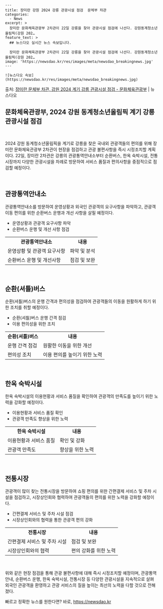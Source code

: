     ---
    title: 장미란 강원 2024 강릉 관광시설 점검  문체부 차관
    categories:
      - News
    excerpt: >
      장미란 문화체육관광부 2차관이 22일 강릉을 찾아 관광시설 점검에 나선다. 강원동계청소년 올림픽(강원 202…
    feature_text: >
      ## 뉴스다오 실시간 뉴스 속보입니다.
    
      장미란 문화체육관광부 2차관이 22일 강릉을 찾아 관광시설 점검에 나선다. 강원동계청소년 올림픽(강원 202…
    image: 'https://newsdao.kr/res/images/meta/newsdao_breakingnews.jpg'
    ---
    
    ![뉴스다오 속보](https://newsdao.kr/res/images/meta/newsdao_breakingnews.jpg)

<p>출처: <a href="https://newsdao.kr/3055" rel="dofollow">장미란 문체부 차관, 강원 2024 계기 강릉 관광시설 점검 - 문화체육관광부</a> | 뉴스다오</p>

<h2 data-ke-size="size26">문화체육관광부, 2024 강원 동계청소년올림픽 계기 강릉 관광시설 점검</h2>
<p data-ke-size="size16">&nbsp;</p>
2024 강원 동계청소년올림픽을 계기로 강릉을 찾은 국내외 관광객들의 편의를 위해 장미란 문화체육관광부 2차관이 현장을 점검하고 관광 불편사항을 즉시 시정조치할 계획이다. 22일, 장미란 2차관은 강릉의 관광통역안내소부터 순환버스, 한옥 숙박시설, 전통시장까지 다양한 관광시설을 차례로 방문하여 서비스 품질과 편의사항을 중점적으로 점검할 예정이다.
<p data-ke-size="size16">&nbsp;</p>

<h2 data-ke-size="size24">관광통역안내소</h2>
<p data-ke-size="size16">관광통역안내소를 방문하여 운영상황과 외국인 관광객의 요구사항을 파악하고, 관광객 이동 편의를 위한 순환버스 운행과 개선 사항을 살필 예정이다.</p>
<ul>
<li>운영상황과 관광객 요구사항 파악</li>
<li>순환버스 운행 및 개선 사항 점검</li>
</ul>
<table>
<tbody>
<tr>
<td style="text-align: center; height: 17px;"><b>관광통역안내소</b></td>
<td style="text-align: center; height: 17px;"><b>내용</b></td>
</tr>
<tr>
<td style="height: 17px;">운영상황 및 관광객 요구사항</td>
<td style="height: 17px;">파악 및 분석</td>
</tr>
<tr>
<td style="height: 17px;">순환버스 운행 및 개선사항</td>
<td style="height: 17px;">점검 및 보완</td>
</tr>
</tbody>
</table>
<p data-ke-size="size16">&nbsp;</p>

<h2 data-ke-size="size24">순환(셔틀)버스</h2>
<p data-ke-size="size16">순환(셔틀)버스의 운행 간격과 편의성을 점검하여 관광객들의 이동을 원활하게 하기 위한 조치를 취할 예정이다.</p>
<ul>
<li>순환(셔틀)버스 운행 간격 점검</li>
<li>이용 편의성을 위한 조치</li>
</ul>
<table>
<tbody>
<tr>
<td style="text-align: center; height: 17px;"><b>순환(셔틀)버스</b></td>
<td style="text-align: center; height: 17px;"><b>내용</b></td>
</tr>
<tr>
<td style="height: 17px;">운행 간격 점검</td>
<td style="height: 17px;">원활한 이동을 위한 개선</td>
</tr>
<tr>
<td style="height: 17px;">편의성 조치</td>
<td style="height: 17px;">이용 편의를 높이기 위한 노력</td>
</tr>
</tbody>
</table>
<p data-ke-size="size16">&nbsp;</p>

<h2 data-ke-size="size24">한옥 숙박시설</h2>
<p data-ke-size="size16">한옥 숙박시설의 이용현황과 서비스 품질을 확인하여 관광객의 만족도를 높이기 위한 노력을 강화할 예정이다.</p>
<ul>
<li>이용현황과 서비스 품질 확인</li>
<li>관광객 만족도 향상을 위한 노력</li>
</ul>
<table>
<tbody>
<tr>
<td style="text-align: center; height: 17px;"><b>한옥 숙박시설</b></td>
<td style="text-align: center; height: 17px;"><b>내용</b></td>
</tr>
<tr>
<td style="height: 17px;">이용현황과 서비스 품질</td>
<td style="height: 17px;">확인 및 강화</td>
</tr>
<tr>
<td style="height: 17px;">관광객 만족도</td>
<td style="height: 17px;">향상을 위한 노력</td>
</tr>
</tbody>
</table>
<p data-ke-size="size16">&nbsp;</p>

<h2 data-ke-size="size24">전통시장</h2>
<p data-ke-size="size16">관광객이 많이 찾는 전통시장을 방문하여 쇼핑 편의를 위한 간편결제 서비스 및 주차 시설을 점검하고, 시장상인회와 협력하여 관광객들의 편의를 위한 노력을 강화할 예정이다.</p>
<ul>
<li>간편결제 서비스 및 주차 시설 점검</li>
<li>시장상인회와의 협력을 통한 관광객 편의 강화</li>
</ul>
<table>
<tbody>
<tr>
<td style="text-align: center; height: 17px;"><b>전통시장</b></td>
<td style="text-align: center; height: 17px;"><b>내용</b></td>
</tr>
<tr>
<td style="height: 17px;">간편결제 서비스 및 주차 시설</td>
<td style="height: 17px;">점검 및 보완</td>
</tr>
<tr>
<td style="height: 17px;">시장상인회와의 협력</td>
<td style="height: 17px;">편의 강화를 위한 노력</td>
</tr>
</tbody>
</table>
<p data-ke-size="size16">&nbsp;</p>

위와 같은 현장 점검을 통해 관광 불편사항에 대해 즉시 시정조치할 예정이며, 관광통역안내, 순환버스 운행, 한옥 숙박시설, 전통시장 등 다양한 관광시설을 지속적으로 살펴 외국인 관광객을 환영하고 관광 서비스의 질을 높이는 최선의 노력을 다할 것으로 전해졌다. 

빠르고 정확한 뉴스를 원한다면? 바로, <a href="https://newsdao.kr" rel="dofollow">https://newsdao.kr</a>


    
